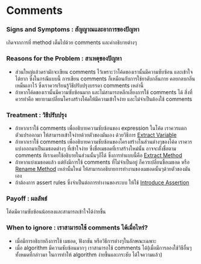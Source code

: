 # Comments

### Signs and Symptoms : สัญญาณและอาการของปัญหา

เกิดจากการที่ method เต็มไปด้วย comments และคำอธิบายต่างๆ

### Reasons for the Problem : สาเหตุของปัญหา

- ส่วนใหญ่แล้วดรามักจะเขียน comments ไว้เพราะว่าโค้ดของเรานั้นมีความซับซ้อน และเข้าใจได้ยาก ซึ่งในกรณีแบบนี้ การเขียน comments ก็เหมือนกับการใช้ยาดับกลิ่นกาย คอยกลบกลิ่นเหม็นเอาไว้ ซึ่งเราควรเรียนรู้วิธีปรับปรุงบรรดา comments เหล่านี้
- ถ้าหากโค้ดของเรานั้นมีความซับซ้อนมาก และไม่สามารถหลีกเลี่ยงการใช้ comments ได้ สิ่งที่ควรทำคือ พยายามเปลี่ยนโครงสร้างโค้ดให้มีความเข้าใจง่าย และไม่จำเป็นต้องใช้ comments

### Treatment : วิธีปรับปรุง

- ถ้าหากเราใช้ comments เพื่ออธิบายความซับซ้อนของ expression ในโค้ด เราควรแตกตัวแปรออกมา ให้สามารถเข้าใจง่ายด้วยตัวของมันเอง ด้วยวิธีการ [Extract Variable](https://sourcemaking.com/refactoring/extract-variable)
- ถ้าหากเราใช้ comments เพื่ออธิบายความซับซ้อนของโครงสร้างในส่วนต่างๆของโค้ด เราควรแบ่งออกมาเป็นเมธอดต่างๆ ที่เข้าใจง่าย ซึ่งชื่อเมธอดที่เราสร้างใหม่นั้น อาจจะตั้งชื่อตาม comments ทีเราเคยใช้อธิบายในส่วนนั้นๆก็ได้ ซึ่งการทำแบบนี้คือ [Extract Method](https://sourcemaking.com/refactoring/extract-method)
- ถ้าหากแบ่งเมธอดแล้ว แต่ยังมีการใช้ comments ที่ไม่จำเป็นอยู่ ก็ควรเปลี่ยนชื่อเมธอด หรือ [Rename Method](https://sourcemaking.com/refactoring/rename-method) เหล่านั้นใหม่ ให้สามารถอธิบายการทำงานของเมธอดนั้นๆด้วยตัวของมันเอง
- ถ้าต้องการ assert rules ซึ่งจำเป็นต่อการทำงานของระบบ ให้ใช้ [Introduce Assertion](https://sourcemaking.com/refactoring/introduce-assertion)

### Payoff : ผลลัพธ์

โค้ดมีความซับซ้อนน้อยลงและสามารถเข้าใจได้ง่ายขึ้น

### When to ignore : เราสามารถใช้ comments ได้เมื่อไหร่?

- เมื่อมีการอธิบายถึงการใช้ เมธอด, ฟังกชัน หรือวิธีการต่างๆในลักษณะเฉพาะ
- เมื่อ algorithm มีความซับซ้อนมากๆ เราสามารถใช้ comments ได้(เมื่อมีการลองใช้วิธีอื่นๆทั้งหมดที่กล่าวมา ในการทำให้ algorithm ง่ายขึ้นและกระชับ ได้ใจความแล้ว)
